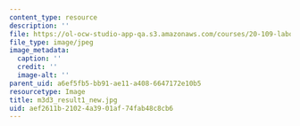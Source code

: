 ```yaml
---
content_type: resource
description: ''
file: https://ol-ocw-studio-app-qa.s3.amazonaws.com/courses/20-109-laboratory-fundamentals-in-biological-engineering-spring-2010/aef2611b21024a3901af74fab48c8cb6_m3d3_result1_new.jpg
file_type: image/jpeg
image_metadata:
  caption: ''
  credit: ''
  image-alt: ''
parent_uid: a6ef5fb5-bb91-ae11-a408-6647172e10b5
resourcetype: Image
title: m3d3_result1_new.jpg
uid: aef2611b-2102-4a39-01af-74fab48c8cb6
---
```

